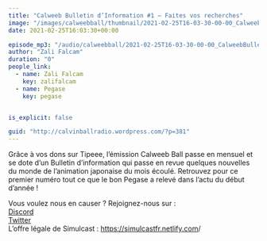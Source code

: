 ```yaml
---
title: "Calweeb Bulletin d’Information #1 – Faites vos recherches"
image: "/images/calweebball/thumbnail/2021-02-25T16-03-30-00-00_CalweebBulletindInformation1Faitesvosrecherches.jpg"
date: 2021-02-25T16:03:30+00:00

episode_mp3: "/audio/calweebball/2021-02-25T16-03-30-00-00_CalweebBulletindInformation1Faitesvosrecherches.mp3"
author: "Zali Falcam"
duration: "0"
people_link: 
  - name: Zali Falcam
    key: zalifalcam
  - name: Pegase
    key: pegase


is_explicit: false

guid: "http://calvinballradio.wordpress.com/?p=381"
---
```


<PodcastHeader/>

<!-- ECRIRE LA DESCRIPTION DE L'EPISODE SOUS CETTE LIGNE -->

 
<a href="" rel="nofollow"></a>
 



<p>Grâce à vos dons sur Tipeee, l’émission Calweeb Ball passe en mensuel et se dote d’un Bulletin d’information qui passe en revue quelques nouvelles du monde de l’animation japonaise du mois écoulé. Retrouvez pour ce premier numéro tout ce que le bon Pegase a relevé dans l’actu du début d’année !</p>



<p>Vous voulez nous en causer ? Rejoignez-nous sur :<br><a href="http://discordapp.com/invite/4RnA9v7" rel="nofollow">Discord</a><br><a href="https://twitter.com/Calvinball_FM?lang=fr" rel="nofollow">Twitter</a><br>L’offre légale de Simulcast : <a href="https://simulcastfr.netlify.com/" rel="nofollow">https://simulcastfr.netlify.com</a>/</p>



<img src="/resources/calweebball/2021-02-25T16-03-30-00-00_CalweebBulletindInformation1Faitesvosrecherches/vignette-1.jpg" alt="">



